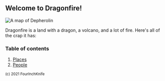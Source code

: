 ## Welcome to Dragonfire!

![A map of Depherolin](https://cdn.discordapp.com/attachments/774412067653287986/842900130087567390/Depherolin_2.jpg)

Dragonfire is a land with a dragon, a volcano, and a lot of fire. Here's all of the crap it has:

### Table of contents
1. [Places](places/index.md)
2. [People](groups/index.md)

<sup>(c) 2021 FourInchKnife</sup>
